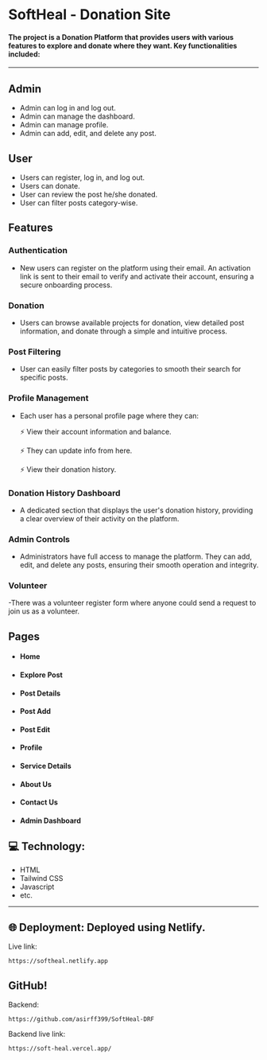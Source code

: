 # SoftHeal - Donation Site 

#### The project is a Donation Platform that provides users with various features to explore and donate where they want. Key functionalities included:
---
## Admin

- Admin can log in and log out.
- Admin can manage the dashboard.
- Admin can manage profile.
- Admin can add, edit, and delete any post.

## User

- Users can register, log in, and log out.
- Users can donate.
- User can review the post he/she donated.
- User can filter posts category-wise.

## Features

### Authentication

- New users can register on the platform using their email. An activation link is sent to their email to verify and activate their account, ensuring a secure onboarding process.

### Donation

- Users can browse available projects for donation, view detailed post information, and donate through a simple and intuitive process.

### Post Filtering

- User can easily filter posts by categories to smooth their search for specific posts.

### Profile Management

- Each user has a personal profile page where they can:

     ⚡ View their account information and balance.
  
     ⚡ They can update info from here.
    
     ⚡ View their donation history.

### Donation History Dashboard

- A dedicated section that displays the user's donation history, providing a clear overview of their activity on the platform.

### Admin Controls

- Administrators have full access to manage the platform. They can add, edit, and delete any posts, ensuring their smooth operation and integrity.

### Volunteer

-There was a volunteer register form where anyone could send a request to join us as a volunteer.

## Pages

- #### Home
- #### Explore Post
- #### Post Details
- #### Post Add
- #### Post Edit
- #### Profile
- #### Service Details
- #### About Us
- #### Contact Us
- #### Admin Dashboard


## 💻 Technology: 

- HTML
- Tailwind CSS
- Javascript
- etc.

---

## 🌐 Deployment: Deployed using Netlify.
Live link: 

    https://softheal.netlify.app

## GitHub!
Backend: 

    https://github.com/asirff399/SoftHeal-DRF

Backend live link:

    https://soft-heal.vercel.app/
